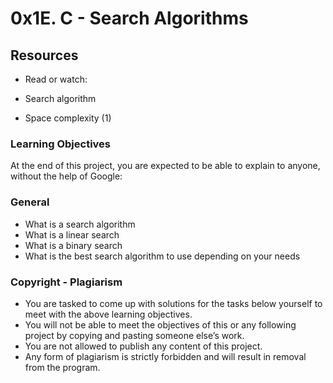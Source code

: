 # 0x1E. C - Search Algorithms

## Resources
*  Read or watch:

*  Search algorithm
*  Space complexity (1)

### Learning Objectives
At the end of this project, you are expected to be able to explain to anyone, without the help of Google:

### General
* What is a search algorithm
* What is a linear search
* What is a binary search
* What is the best search algorithm to use depending on your needs
### Copyright - Plagiarism
*   You are tasked to come up with solutions for the tasks below yourself to meet with the above learning objectives.
*   You will not be able to meet the objectives of this or any following project by copying and pasting someone else’s work.
*   You are not allowed to publish any content of this project.
*   Any form of plagiarism is strictly forbidden and will result in removal from the program.